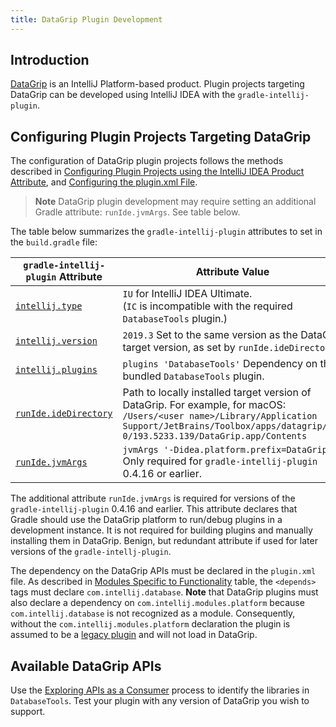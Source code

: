 ```yaml
---
title: DataGrip Plugin Development
---
```

<!-- Copyright 2000-2020 JetBrains s.r.o. and other contributors. Use of this source code is governed by the Apache 2.0 license that can be found in the LICENSE file. -->

## Introduction
[DataGrip](https://www.jetbrains.com/datagrip/) is an IntelliJ Platform-based product.
Plugin projects targeting DataGrip can be developed using IntelliJ IDEA with the `gradle-intellij-plugin`.

## Configuring Plugin Projects Targeting DataGrip
The configuration of DataGrip plugin projects follows the methods described in [Configuring Plugin Projects using the IntelliJ IDEA Product Attribute](dev_alternate_products.md#configuring-plugin-projects-using-the-intellij-idea-product-attribute), and [Configuring the plugin.xml File](dev_alternate_products.md#configuring-pluginxml).

> **Note** DataGrip plugin development may require setting an additional Gradle attribute: `runIde.jvmArgs`. See table below.

The table below summarizes the `gradle-intellij-plugin` attributes to set in the `build.gradle` file:

| `gradle-intellij-plugin` Attribute | Attribute Value |
|-----------|-------|
| [`intellij.type`](https://github.com/JetBrains/gradle-intellij-plugin/blob/master/README.md#intellij-platform-properties) | `IU` for IntelliJ IDEA Ultimate.<br>(`IC` is incompatible with the required `DatabaseTools` plugin.)  |
| [`intellij.version`](https://github.com/JetBrains/gradle-intellij-plugin/blob/master/README.md#intellij-platform-properties) | `2019.3` Set to the same version as the DataGrip target version, as set by `runIde.ideDirectory` |
| [`intellij.plugins`](https://github.com/JetBrains/gradle-intellij-plugin/blob/master/README.md#intellij-platform-properties) | `plugins 'DatabaseTools'` Dependency on the bundled `DatabaseTools` plugin. |
| [`runIde.ideDirectory`](https://github.com/JetBrains/gradle-intellij-plugin/blob/master/README.md#running-dsl) | Path to locally installed target version of DataGrip. For example, for macOS:<br>`/Users/<user name>/Library/Application Support/JetBrains/Toolbox/apps/datagrip/ch-0/193.5233.139/DataGrip.app/Contents` |
| [`runIde.jvmArgs`](https://github.com/JetBrains/gradle-intellij-plugin/blob/master/README.md#running-dsl) | `jvmArgs '-Didea.platform.prefix=DataGrip'`<br>Only required for `gradle-intellij-plugin` 0.4.16 or earlier. |

The additional attribute `runIde.jvmArgs` is required for versions of the `gradle-intellij-plugin` 0.4.16 and earlier.
This attribute declares that Gradle should use the DataGrip platform to run/debug plugins in a development instance.
It is not required for building plugins and manually installing them in DataGrip.
Benign, but redundant attribute if used for later versions of the `gradle-intellj-plugin`. 

The dependency on the DataGrip APIs must be declared in the `plugin.xml` file.
As described in [Modules Specific to Functionality](/basics/getting_started/plugin_compatibility.md#modules-specific-to-functionality) table, the `<depends>` tags must declare `com.intellij.database`.
**Note** that DataGrip plugins must also declare a dependency on `com.intellij.modules.platform` because `com.intellij.database` is not recognized as a module.
Consequently, without the `com.intellij.modules.platform` declaration the plugin is assumed to be a [legacy plugin](/basics/getting_started/plugin_compatibility.md#declaring-plugin-dependencies) and will not load in DataGrip.

## Available DataGrip APIs
Use the [Exploring APIs as a Consumer](/basics/getting_started/plugin_compatibility.md#exploring-apis-as-a-consumer) process to identify the libraries in `DatabaseTools`.
Test your plugin with any version of DataGrip you wish to support.
